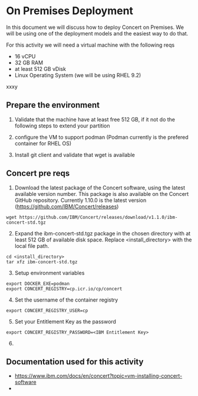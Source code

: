 On Premises Deployment
=

In this document we will discuss how to deploy Concert on Premises. We will be using one of the deployment models and the easiest way to do that.

For this activity we will need a virtual machine with the following reqs

- 16 vCPU
- 32 GB RAM
- at least 512 GB vDisk
- Linux Operating System (we will be using RHEL 9.2)

xxxy

Prepare the environment
-

1. Validate that the machine have at least free 512 GB, if it not do the following steps to extend your partition


   
3. configure the VM to support podman (Podman currently is the prefered container for RHEL OS)


4. Install git client and validate that wget is available   



Concert pre reqs 
-

1. Download the latest package of the Concert software, using the latest available version number. This package is also available on the Concert GitHub repository. Currently 1.10.0 is the latest version (https://github.com/IBM/Concert/releases)


```
wget https://github.com/IBM/Concert/releases/download/v1.1.0/ibm-concert-std.tgz
```
 
2. Expand the ibm-concert-std.tgz package in the chosen directory with at least 512 GB of available disk space. Replace <install_directory> with the local file path.

```
cd <install_directory> 
tar xfz ibm-concert-std.tgz
```

3. Setup environment variables

```
export DOCKER_EXE=podman
export CONCERT_REGISTRY=cp.icr.io/cp/concert

```

4. Set the username of the container registry
```
export CONCERT_REGISTRY_USER=cp
```

5. Set your Entitlement Key as the password
```
export CONCERT_REGISTRY_PASSWORD=<IBM Entitlement Key>
```

6. 

Documentation used for this activity
-

- https://www.ibm.com/docs/en/concert?topic=vm-installing-concert-software
- 
